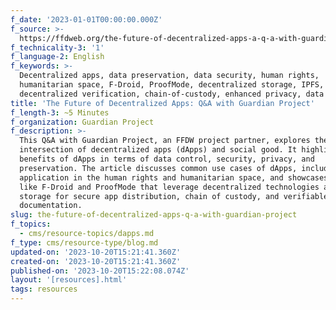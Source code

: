 ```yaml
---
f_date: '2023-01-01T00:00:00.000Z'
f_source: >-
  https://ffdweb.org/the-future-of-decentralized-apps-a-q-a-with-guardian-project/
f_technicality-3: '1'
f_language-2: English
f_keywords: >-
  Decentralized apps, data preservation, data security, human rights,
  humanitarian space, F-Droid, ProofMode, decentralized storage, IPFS,
  decentralized verification, chain-of-custody, enhanced privacy, data control
title: 'The Future of Decentralized Apps: Q&A with Guardian Project'
f_length-3: ~5 Minutes
f_organization: Guardian Project
f_description: >-
  This Q&A with Guardian Project, an FFDW project partner, explores the
  intersection of decentralized apps (dApps) and social good. It highlights the
  benefits of dApps in terms of data control, security, privacy, and
  preservation. The article discusses common use cases of dApps, including their
  application in the human rights and humanitarian space, and showcases projects
  like F-Droid and ProofMode that leverage decentralized technologies and
  storage for secure app distribution, chain of custody, and verifiable media
  documentation.
slug: the-future-of-decentralized-apps-q-a-with-guardian-project
f_topics:
  - cms/resource-topics/dapps.md
f_type: cms/resource-type/blog.md
updated-on: '2023-10-20T15:21:41.360Z'
created-on: '2023-10-20T15:21:41.360Z'
published-on: '2023-10-20T15:22:08.074Z'
layout: '[resources].html'
tags: resources
---
```



